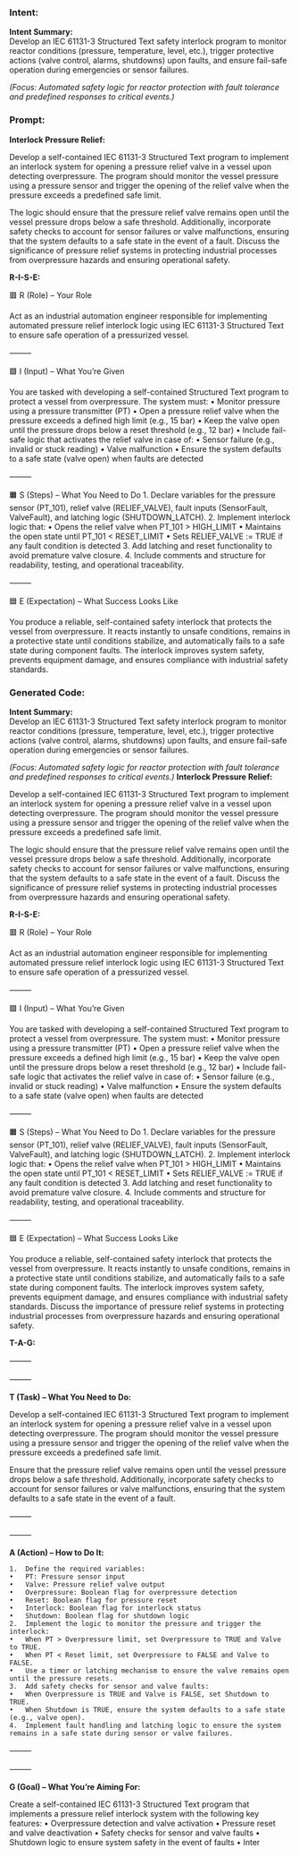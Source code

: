 ### Intent:
**Intent Summary:**  
Develop an IEC 61131-3 Structured Text safety interlock program to monitor reactor conditions (pressure, temperature, level, etc.), trigger protective actions (valve control, alarms, shutdowns) upon faults, and ensure fail-safe operation during emergencies or sensor failures.  

*(Focus: Automated safety logic for reactor protection with fault tolerance and predefined responses to critical events.)*

### Prompt:
**Interlock Pressure Relief:**

Develop a self-contained IEC 61131-3 Structured Text program to implement an interlock system for opening a pressure relief valve in a vessel upon detecting overpressure. The program should monitor the vessel pressure using a pressure sensor and trigger the opening of the relief valve when the pressure exceeds a predefined safe limit.

The logic should ensure that the pressure relief valve remains open until the vessel pressure drops below a safe threshold. Additionally, incorporate safety checks to account for sensor failures or valve malfunctions, ensuring that the system defaults to a safe state in the event of a fault. Discuss the significance of pressure relief systems in protecting industrial processes from overpressure hazards and ensuring operational safety.

**R-I-S-E:**

🟥 R (Role) – Your Role

Act as an industrial automation engineer responsible for implementing automated pressure relief interlock logic using IEC 61131-3 Structured Text to ensure safe operation of a pressurized vessel.

⸻

🟩 I (Input) – What You’re Given

You are tasked with developing a self-contained Structured Text program to protect a vessel from overpressure. The system must:
	•	Monitor pressure using a pressure transmitter (PT)
	•	Open a pressure relief valve when the pressure exceeds a defined high limit (e.g., 15 bar)
	•	Keep the valve open until the pressure drops below a reset threshold (e.g., 12 bar)
	•	Include fail-safe logic that activates the relief valve in case of:
	•	Sensor failure (e.g., invalid or stuck reading)
	•	Valve malfunction
	•	Ensure the system defaults to a safe state (valve open) when faults are detected

⸻

🟧 S (Steps) – What You Need to Do
	1.	Declare variables for the pressure sensor (PT_101), relief valve (RELIEF_VALVE), fault inputs (SensorFault, ValveFault), and latching logic (SHUTDOWN_LATCH).
	2.	Implement interlock logic that:
	•	Opens the relief valve when PT_101 > HIGH_LIMIT
	•	Maintains the open state until PT_101 < RESET_LIMIT
	•	Sets RELIEF_VALVE := TRUE if any fault condition is detected
	3.	Add latching and reset functionality to avoid premature valve closure.
	4.	Include comments and structure for readability, testing, and operational traceability.

⸻

🟦 E (Expectation) – What Success Looks Like

You produce a reliable, self-contained safety interlock that protects the vessel from overpressure. It reacts instantly to unsafe conditions, remains in a protective state until conditions stabilize, and automatically fails to a safe state during component faults. The interlock improves system safety, prevents equipment damage, and ensures compliance with industrial safety standards.

### Generated Code:
**Intent Summary:**  
Develop an IEC 61131-3 Structured Text safety interlock program to monitor reactor conditions (pressure, temperature, level, etc.), trigger protective actions (valve control, alarms, shutdowns) upon faults, and ensure fail-safe operation during emergencies or sensor failures.  

*(Focus: Automated safety logic for reactor protection with fault tolerance and predefined responses to critical events.)*
**Interlock Pressure Relief:**

Develop a self-contained IEC 61131-3 Structured Text program to implement an interlock system for opening a pressure relief valve in a vessel upon detecting overpressure. The program should monitor the vessel pressure using a pressure sensor and trigger the opening of the relief valve when the pressure exceeds a predefined safe limit.

The logic should ensure that the pressure relief valve remains open until the vessel pressure drops below a safe threshold. Additionally, incorporate safety checks to account for sensor failures or valve malfunctions, ensuring that the system defaults to a safe state in the event of a fault. Discuss the significance of pressure relief systems in protecting industrial processes from overpressure hazards and ensuring operational safety.

**R-I-S-E:**

🟥 R (Role) – Your Role

Act as an industrial automation engineer responsible for implementing automated pressure relief interlock logic using IEC 61131-3 Structured Text to ensure safe operation of a pressurized vessel.

⸻

🟩 I (Input) – What You’re Given

You are tasked with developing a self-contained Structured Text program to protect a vessel from overpressure. The system must:
	•	Monitor pressure using a pressure transmitter (PT)
	•	Open a pressure relief valve when the pressure exceeds a defined high limit (e.g., 15 bar)
	•	Keep the valve open until the pressure drops below a reset threshold (e.g., 12 bar)
	•	Include fail-safe logic that activates the relief valve in case of:
	•	Sensor failure (e.g., invalid or stuck reading)
	•	Valve malfunction
	•	Ensure the system defaults to a safe state (valve open) when faults are detected

⸻

🟧 S (Steps) – What You Need to Do
	1.	Declare variables for the pressure sensor (PT_101), relief valve (RELIEF_VALVE), fault inputs (SensorFault, ValveFault), and latching logic (SHUTDOWN_LATCH).
	2.	Implement interlock logic that:
	•	Opens the relief valve when PT_101 > HIGH_LIMIT
	•	Maintains the open state until PT_101 < RESET_LIMIT
	•	Sets RELIEF_VALVE := TRUE if any fault condition is detected
	3.	Add latching and reset functionality to avoid premature valve closure.
	4.	Include comments and structure for readability, testing, and operational traceability.

⸻

🟦 E (Expectation) – What Success Looks Like

You produce a reliable, self-contained safety interlock that protects the vessel from overpressure. It reacts instantly to unsafe conditions, remains in a protective state until conditions stabilize, and automatically fails to a safe state during component faults. The interlock improves system safety, prevents equipment damage, and ensures compliance with industrial safety standards. Discuss the importance of pressure relief systems in protecting industrial processes from overpressure hazards and ensuring operational safety.

**T-A-G:**

⸻

⸻

**T (Task) – What You Need to Do:**

Develop a self-contained IEC 61131-3 Structured Text program to implement an interlock system for opening a pressure relief valve in a vessel upon detecting overpressure. The program should monitor the vessel pressure using a pressure sensor and trigger the opening of the relief valve when the pressure exceeds a predefined safe limit.

Ensure that the pressure relief valve remains open until the vessel pressure drops below a safe threshold. Additionally, incorporate safety checks to account for sensor failures or valve malfunctions, ensuring that the system defaults to a safe state in the event of a fault.

⸻

⸻

**A (Action) – How to Do It:**

	1.	Define the required variables:
	•	PT: Pressure sensor input
	•	Valve: Pressure relief valve output
	•	Overpressure: Boolean flag for overpressure detection
	•	Reset: Boolean flag for pressure reset
	•	Interlock: Boolean flag for interlock status
	•	Shutdown: Boolean flag for shutdown logic
	2.	Implement the logic to monitor the pressure and trigger the interlock:
	•	When PT > Overpressure limit, set Overpressure to TRUE and Valve to TRUE.
	•	When PT < Reset limit, set Overpressure to FALSE and Valve to FALSE.
	•	Use a timer or latching mechanism to ensure the valve remains open until the pressure resets.
	3.	Add safety checks for sensor and valve faults:
	•	When Overpressure is TRUE and Valve is FALSE, set Shutdown to TRUE.
	•	When Shutdown is TRUE, ensure the system defaults to a safe state (e.g., valve open).
	4.	Implement fault handling and latching logic to ensure the system remains in a safe state during sensor or valve failures.

⸻

⸻

**G (Goal) – What You’re Aiming For:**

Create a self-contained IEC 61131-3 Structured Text program that implements a pressure relief interlock system with the following key features:
	•	Overpressure detection and valve activation
	•	Pressure reset and valve deactivation
	•	Safety checks for sensor and valve faults
	•	Shutdown logic to ensure system safety in the event of faults
	•	Inter
